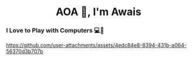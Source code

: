 <h1 align="center">AOA 👋, I'm Awais</h1>

### I Love to Play with Computers 💻🎉
https://github.com/user-attachments/assets/4edc84e8-8394-431b-a064-56370d3b707b

